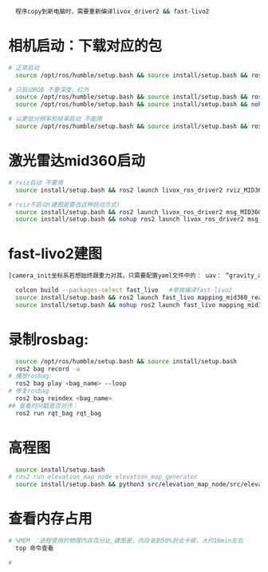 ```bash
  程序copy到新电脑时，需要重新编译livox_driver2 && fast-livo2 
```

# 相机启动：下载对应的包
```bash
# 正常启动
  source /opt/ros/humble/setup.bash && source install/setup.bash && ros2 launch realsense2_camera rs_launch.py

# 只启动RGB 不要深度、红外
  source /opt/ros/humble/setup.bash && source install/setup.bash && ros2 launch realsense2_camera rs_launch.py enable_depth:=false enable_infra1:=false enable_infra2:=false rgb_camera.color_profile:=1280x720x15
  source /opt/ros/humble/setup.bash && source install/setup.bash && nohup ros2 launch realsense2_camera rs_launch.py enable_depth:=false enable_infra1:=false enable_infra2:=false rgb_camera.color_profile:=1280x720x15 > sensor.log &   #后台启动

# 以更低分辨率和帧率启动 不能用
  source /opt/ros/humble/setup.bash && source install/setup.bash && ros2 launch realsense2_camera rs_launch.py depth_module.depth_profile:=640x480x15 rgb_camera.color_profile:=640x480x15
```

# 激光雷达mid360启动

<!-- 电脑ip需设置为：    "point_data_ip": "192.168.2.50",
      雷达ip预设为：         "ip" : "192.168.2.202", -->

```bash
# rviz启动 不要用
  source install/setup.bash && ros2 launch livox_ros_driver2 rviz_MID360_launch.py

# rviz不启动(建图是要选这种启动方式)
  source install/setup.bash && ros2 launch livox_ros_driver2 msg_MID360_launch.py
  source install/setup.bash && nohup ros2 launch livox_ros_driver2 msg_MID360_launch.py > lidar.log & #后台启动

```

# fast-livo2建图
```bash
[camera_init坐标系若想始终跟重力对其，只需要配置yaml文件中的： uav： “gravity_align_en: true”]

  colcon build --packages-select fast_livo   #单独编译fast-livo2
  source install/setup.bash && ros2 launch fast_livo mapping_mid360_realsense2.launch.py
  source install/setup.bash && nohup ros2 launch fast_livo mapping_mid360_realsense2.launch.py > livox2.log &   #后台启动
```

# 录制rosbag:
```bash
  source /opt/ros/humble/setup.bash && source install/setup.bash
  ros2 bag record -a
# 播放rosbag:
  ros2 bag play <bag_name> --loop
# 修复rosbag
  ros2 bag reindex <bag_name>
## 查看时间戳是否对齐：
  ros2 run rqt_bag rqt_bag 
```
# 高程图
```bash
  source install/setup.bash 
# ros2 run elevation_map_node elevation_map_generator
  source install/setup.bash && python3 src/elevation_map_node/src/elevation_map_generator4.py
```


# 查看内存占用
```bash
# %MEM ：进程使用的物理内存百分比,建图是，内存涨到50%则会卡顿，大约10min左右
  top 命令查看

# 

```

<!-- # 时间同步
source install/setup.bash 
ros2 launch fast_livo mapping_mid360_realsense_sync.launch.py

# 时间同步_rviz启动
source install/setup.bash 
ros2 launch livox_ros_driver2 complete_mapping_sync_launch.py


ros2 interface show nav_msgs/msg/Odometry
ros2 topic echo /aft_mapped_to_init --once 

# 时间同步
  source install/setup.bash
  ros2 launch livox_ros_driver2 msg_MID360_sync_launch.py-->